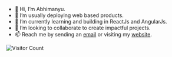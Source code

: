 - 👋 Hi, I’m Abhimanyu.
- 👀 I’m usually deploying web based products.
- 🌱 I’m currently learning and building in ReactJs and AngularJs.
- 💞️ I’m looking to collaborate to create impactful projects.
- 📫 Reach me by sending an <a href="mailto:abhiwebspace@gmail.com">email</a> or visiting my <a href="https://abhimanyukr.netlify.app/">website</a>.

![Visitor Count](https://profile-counter.glitch.me/CypherRat/count.svg)

<!---
CypherRat/CypherRat is a ✨ special ✨ repository because its `README.md` (this file) appears on your GitHub profile.
You can click the Preview link to take a look at your changes.
--->
